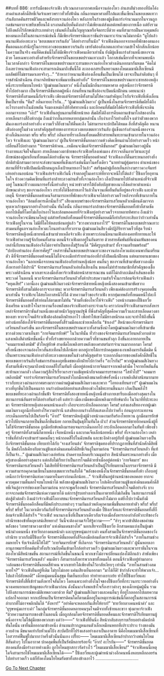 ##บทที่ 886: การรับมือของจ้าวเฟิง
บริเวณกลางอากาศเหนือจวนอ๋องโหว ลำแสงสีม่วงทองที่บิดโค้งสาดลำแสงศักดิ์สิทธิ์เจิดจ้าแพรวพราวทั่วทั้งฟ้าดิน
กลิ่นอายมหาศาลที่ใกล้แตะขั้นเซียนในขอบเขตเทวาเร้นลับกดดันสรรพชีวิตและพลังรอบจวนอ๋องโหว
พลังภายในร่างของผู้แข็งแกร่งจำนวนมากในจวนถูกกดข่มจนยากจะขยับเขยื้อนได้
แรงกดดันบีบคั้นดังกล่าวไม่เพียงแต่ส่งผลต่อพลังของกายเนื้อ แต่ยังรวมไปถึงพลังไร้ลักษณ์ประเภทต่างๆ เช่นพลังในชั้นวิญญาณหรือจิตกระบี่ด้วย
คนที่สามารถฝืนควบคุมพลังของตนเองได้ในสถานการณ์เช่นนี้ ก็มีเพียงจักรพรรดิและราชันปราณเทวะจำนวนไม่มากนัก
“ดูไปแล้ว หนานเฟิงอ๋องทะลวง ‘ขอบเขตเทวาเร้นลับ’ ได้อย่างราบรื่นนัก” จ้าวเฟิงเดินออกจากหอที่พักของตนเอง
ขั้นตอนและสำนึกรู้ในการทะลวงขอบเขตเทวาเร้นลับ เขายังต้องสังเกตและทำความเข้าใจอีกสักเล็กน้อย
ในความเป็นจริง คนที่คิดเช่นนี้ไม่ได้มีเพียงจ้าวเฟิงคนเดียวเท่านั้น ยังมีผู้แข็งแกร่งส่วนหนึ่งของจวนด้วย
โดยเฉพาะอย่างยิ่งสำหรับจักรพรรดิในขอบเขตปราณเทวะแล้ว โอกาสเช่นนี้ยากที่จะพานพบนัก
ในเวลาดังกล่าว จักรพรรดิในขอบเขตปราณเทวะสามของจวนอ๋องโหวต่างเดินออกมากันหมด
“คิดไม่ถึงเลยว่าหนานเฟิงอ๋องจะสามารถเดินมาถึงขั้นนี้ได้ ละอองเกสรเปิ่นหยวนของไหมเมฆาผีเสื้อเซียนมีผลลัพธ์ที่ไม่ธรรมดาเลยจริงๆ…”
“ถ้าหากว่าหนานเฟิงอ๋องเลื่อนขั้นเป็นเซียนได้ เขาจะเป็นลำดับต้นๆ ที่ราชสำนักต้าเฉียน อำนาจอิทธิพลจะเพิ่มมากขึ้นอย่างยิ่ง” จักรพรรดิในขอบเขตปราณเทวะชายสองหญิงหนึ่งระบายยิ้มบนใบหน้า
‘ผู้เฒ่าผมเงินนยวง’ หนึ่งในนั้นมีกลิ่นอายมหาศาล อยู่เหนือกว่าจักรพรรดิทั่วไปอย่างมาก เป็นจักรพรรดิชั้นยอดผู้หนึ่ง
ก่อนที่หนานเฟิงอ๋องจะปิดผนึกฝึกตน เคยแนะนำจักรพรรดิทั้งสามคนนี้กับจ้าวเฟิง
เพียงแต่จักรพรรดิทั้งสามไม่ให้ความสำคัญอะไรกับจ้าวเฟิงที่เพิ่งเลื่อนขึ้นเป็นราชัน
“หืม? กลิ่นอายอะไรกัน…” ‘ผู้เฒ่าผมสีเงินยวง’ ผู้เป็นหนึ่งในสามจักรพรรดิสัมผัสได้ถึงอะไรบางอย่างในฉับพลัน จึงมองเหม่อไปยังทิศทางหนึ่ง
และอีกคนที่สัมผัสได้คือจ้าวเฟิงที่เพิ่งจะเดินออกมาจากหอ
“เอ๊ะ!”
จ้าวเฟิงยืนอยู่บนลานที่พักหน้าหอ สัมผัสได้ถึงการคืบคลานเข้ามาใกล้ของกลิ่นอายเลือนรางสี่ถึงห้ากลุ่ม
ถึงแม้ว่ากลิ่นอายหลายกลุ่มเหล่านั้น เก็บงำเอาไว้อย่างตั้งใจ แต่ว่าตัวของพวกมันเองแกร่งกล้าอย่างยิ่ง ความเร็วก็ยิ่งชวนให้ตื่นตะลึง ไม่สามารถจะปกปิดได้หมด
สิ่งที่สำคัญคือ หนานเฟิงอ๋องอยู่ในช่วงเวลาสำคัญสุดท้ายของการทะลวงขอบเขตเทวาเร้นลับ ผู้แข็งแกร่งส่วนหนึ่งของจวนต่างก็เดินออกมา
พรึ่บ พรึ่บ พรึ่บ!
กลิ่นอายที่รางเลือนทั้งหมดสี่ห้าสายพลันทะยานเข้ามาภายในจวนอ๋องโหว
จ้าวเฟิงและ ‘ผู้เฒ่าผมเงินยวง’ ผู้เป็นจักรพรรดิชั้นยอดกวาดห้วงคิดเซียนผ่านไปอย่างรวดเร็ว หน้าเปลี่ยนสีไปอย่างมาก
“จักรพรรดิห้าคน…เหมือนจะมีแต่จักรพรรดิชั้นยอด!” ผู้เฒ่าผมเงินยวงผู้นั้นร่างกายและจิตใจสั่นเทา
สายเลือดดวงตาซ้ายของจ้าวเฟิงหรี่ลงเพ่งมอง สำรวจกลิ่นอายวิชาและรูปลักษณ์ของผู้มาเยือนทั้งหมดได้อย่างชัดเจน
จักรพรรดิชั้นยอดห้าคน!
จ้าวเฟิงเองก็ตื่นตระหนกอย่างยิ่ง ปกติสำนักสามดาวยากจะส่งขบวนพลที่แข็งแกร่งเช่นนี้มาในครั้งเดียว
“นายท่านผู้คุ้มครอง ตำแหน่งของสถานที่ที่จ้าวเฟิงปิดผนึกฝึกตนถูกเล็งเป้าหมายเอาไว้แล้ว”
สตรีชุดดำผู้เยือกเย็นสง่างามราวดวงจันทร์เอ่ยอย่างนอบน้อม
‘จ้าวเฟิงเอ๋ยจ้าวเฟิงวันนี้ เจ้าตกอยู่ในเคราะห์ที่ยากจะหนีไปได้แล้ว’
ปี้ชิงเยวี่ยอุทานในใจ ห้วงความคิดเซียนที่แกร่งกล้าทะลวงผ่านทั่วทั้งจวนอ๋องโหว เล็งเป้าหมายไปยังตำแหน่งที่จ้าวเฟิงอยู่
ในขณะที่วางแผนการครั้งนี้อย่างลับๆ หน่วยข่าวสารใต้บังคับบัญชาของนางได้คลำหาตำแหน่งลักษณะต่างๆ ของจวนอ๋องโหว กระทั่งได้ซื้อสายเอาไว้แล้วในจวนเพื่อยืนยันที่อยู่ของจ้าวเฟิง
และด้วยเหตุนี้
จักรพรรดิชั้นยอดห้าคนจึงสามารถหาที่พักของจ้าวเฟิงเจอได้อย่างรวดเร็วหลังจากที่เข้ามาภายในจวนอ๋องโหว
“ล้อมสังหารเด็กนั่นเร็ว!”
เสียงแหบพร่าของจักรพรรดิมารเสวียนหลัวเหมือนดังมาจากหุบเหวเก้าขุมนรกอย่างไรอย่างนั้น
ทันใดนั้น
กลิ่นอายแกร่งกล้าของจักรพรรดิชั้นยอดทั้งห้าก็สาดซัดออกไปเต็มที่โดยไม่เก็บงำเอาไว้และล้อมหอคอยที่จ้าวเฟิงอยู่อย่างรวดเร็วจากหลายทิศทาง
ถึงแม้ว่าจวนอ๋องโหวจะมีขนาดใหญ่ แต่สำหรับพลังทั้งหมดที่จักรพรรดิชั้นยอดมีก็เท่ากับระยะสิบกว่าก้าวเท่านั้น
จ้าวเฟิงอยู่ในจวน ไม่มีที่ใดให้หลบซ่อนอยู่แล้ว
“ขวางพวกเขาเอาไว้!”
จักรพรรดิในขอบเขตปราณเทวะสามคนที่ดูแลจวนอ๋องโหวตะโกนอย่างเกรี้ยวกราด
ผู้เฒ่าผมเงินสียวงมีปฏิกิริยารวดเร็วที่สุด รีบนำจักรพรรดิหญิงหนึ่งชายหนึ่งเข้ามาช่วยเหลือจ้าวเฟิง
ด้วยเพราะก่อนนี้หนานเฟิงอ๋องเคยทักทายและให้จ้าวเฟิงทำความรู้จักกับคนทั้งสาม
ตอนนี้จ้าวเฟิงตกอยู่ในอันตราย ด้วยสายสัมพันธ์ที่แน่นแฟ้นของคนเหล่านี้กับหนานเฟิงอ๋องจึงไม่อาจทำเป็นทองไม่รู้ร้อนได้
“มีศัตรูบุกเข้ามา! ทั้งจวนเตรียมพร้อม!”
“ปกป้องท่านอ๋อง สังหารศัตรู!”
เหล่าราชันในขอบเขตปราณเทวะของจวนอ๋องโหวแต่ละคนพากันเตรียมตัว
ดีที่จักรพรรดิชั้นยอดห้าคนนี้ไม่ได้จะลงมือทำร้ายท่านอ๋องที่กำลังปิดผนึกฝึกตน แต่หมายตาแขกของจวนอ๋องโหว
“นอกเหนือจากหนานเฟิงอ๋องกับท่านหญิงน้อย คนอื่นๆ ของจวนที่เข้ามาขัดขวางลงมือสังหารอย่าได้ปรานี”
จักรพรรดิมารเสวียนหลัวเอ่ยสั่งเสียงเย็น
ขอแค่ไม่ทำร้ายสมาชิกที่สำคัญของเชื้อพระวงศ์ต้าเฉียน พวกเขาจะลงมือสังหาจ้าวเฟิงต่อหน้าสาธารณะชน แต่ก็ไม่กล้าละเมิดล้ำเส้นของเชื้อพระวงศ์
ในตอนนี้ พวกจักรพรรดิมารเสวียนหลัวทั้งห้าประสบความสำเร็จในการล้อมจับจ้าวเฟิงแล้ว
“หยุดเสีย!”
เวลานี้เอง ผู้เฒ่าผมสีเงินยวงนำจักรพรรดิชายหนึ่งหญิงหนึ่งสองคนเข้ามาขัดขวาง
จักรพรรดิทั้งสามไม่ต้องการจะเอาชนะ พวกจักรพรรดิมารเสวียนหลัว เพียงแค่ต้องการสร้างจุดบอดขึ้นมาเท่านั้น จ้าวเฟิงจะได้สบโอกาสหนีไปได้
ด้วยความเร็วของจ้าวเฟิง หากทุ่มเทพลังทั้งหมดหนีไปละก็ จักรพรรดิชั้นยอดทั้งห้าย่อมไล่ตามเขาไม่ทัน
“ห้ามทิ้งช่องโหว่ให้จ้าวเฟิง”
วงหน้างามของปี้ชิงเยวี่ยตึงเครียด นางเข้าใจในรายงานเรื่องพลังของจ้าวเฟิงอย่างกระจ่างแจ้ง
คราวก่อนที่จ้าวเฟิงสามารถสังหารเหล่าจักรพรรดิราชันส่วนหนึ่งของตำหนักวิญญาณปฐพี ที่พึ่งสำคัญที่สุดคือความเร็วและสายเลือดดวงตาของเขา
หากจะโจมตีจ้าวเฟิงต้องล้อมอีกฝ่ายเอาไว้ เพื่อทำให้เขาไม่มีทางหนีรอด
และจะทำให้ถึงขั้นนี้ อย่างน้อยก็ต้องให้จักรพรรดิชั้นยอดทั้งสี่ร่วมมือและช่วยเหลือกัน
“ข้าเอง!”
สีหน้าของจักรพรรดิมารเสวียนหลัวเคร่งขึ้น มองจักรพรรดิในขอบเขตปราณเทวะทั้งสามซึ่งนำโดยผู้เฒ่าผมเงินยวงที่เข้ามาขัดขวางด้วยแววตาเย็นชา
“กายจิตมารยักษ์!”
ในวินาทีนั้น ทั่วร่างของจักรพรรดิมารเสวียนหลัวอาบด้วยแสงเพลิงสีดำสนิทชั้นหนึ่ง ทั่วทั้งร่างขยายออกด้วยความเร็วที่ชวนขนหัวลุก ถึงขั้นละลายกลายเป็น ‘จอมมารเพลิงทมิฬ’ ตัวใหญ่ยักษ์ สาดซัดไอเพลิงทรงพลังของศาสตร์มารจำนวนมากออกมา
โครม!
ครึ่งหนึ่งของจวนอ๋องโหวสั่นสะเทือนไปเล็กน้อย ตกอยู่ภายใต้การปกคลุมของเงาเพลิงมารอันมืดมิด
นี่เป็นเพราะหนานเฟิงอ๋องกำลังทะลวงขอบเขตในช่วงสำคัญสุดท้าย ระลอกกลิ่นอายของพลังศักดิ์สิทธิ์ในขอบเขตเทวาเร้นลับจึงข่มการสำแดงฤทธิ์เดชของอีกฝ่ายไปกว่าครึ่ง
“อะไรกัน!”
พวกผู้เฒ่าผมสีเงินยวงทั้งสามที่เพิ่งจะรุดมาถึงหน้าถอดสีไปในทันที เมื่ออยู่ต่อหน้ากายจิตมารจากเพลิงดำมืด ใจกายก็พลันสั่นสะท้านหวาดกลัว เกิดความรู้สึกไร้เรี่ยวแรงราวเผชิญหน้ากับจอมมารบรรพกาล
“ไสหัวไป!”
‘จอมมารเพลิงทมิฬ’ จากร่างจักรพรรดิมารเสวียนหลัวโบกมือเพลิงขนาดยักษ์ครั้งหนึ่ง เงาเพลิงสีดำสนิทมากมายราวกับทะลวงผ่านอากาศตรงมากวาดผ่านผู้เฒ่าผมสีเงินยวงและพวก
“ไอทองเทียนฮวา!”
ผู้เฒ่าผมเงินยวงที่บุกขึ้นไปเป็นคนแรก บนร่างปลดปล่อยลำแสงสีทองช่วงโชติทะยานขึ้นนภา เกิดเป็นพลังไร้ขอบเขตที่ทะลวงผ่านเก้าชั้นฟ้า
จักรพรรดิทั้งสองชายหนึ่งหญิงหนึ่งข้างกายเขารีบลงมืออย่างสุดแรงในสถานการณ์อันตรายได้อย่างทันท่วงที
แต่ทว่า
เมื่อเงามืดของมือเพลิงมารยักษ์มาถึง ในวินาทีที่ปะทะลงมา จักรพรรดิชายหญิงสองคนหน้าแดงก่ำ เกือบจะกระอักเลือดออกมา
โครม!
แท่งแสงสีทองจากผู้เฒ่าผมเงินยวงถูกฉีกทึ้งอย่างไร้ความปรานี แสงสีทองบนร่างก็อับแสงลงไปกว่าครึ่ง ก่อนถูกกระแทกจนกระเด็นถอยร่นไปเป็นร้อยจั้ง
“อ๊าก!”
จักรพรรดิหญิงผู้มีวงหน้างดงามกรีดร้องโหยหวน ถูกมือมารยักษ์คว้าไปบีบจนกลายเป็นชิ้นเล็กชิ้นน้อย กลายเป็นฝุ่นธุลีในทันใด
ผัวะ!
ส่วนจักรพรรดิชายอีกคนหนึ่งผู้ที่ไม่ใช่จักรพรรดิชั้นยอด ถูกมือยักษ์เพลิงมารตบจนกระเด็นออกไป กระอักเลือดออกมาในทันที
เพียงชั่วครู่
จักรพรรดิทั้งสามนี้ก็ตายหนึ่ง เจ็บหนักหนึ่ง และบาดเจ็บเล็กน้อยหนึ่ง
พรึ่บ!
ทั้งจวนอ๋องโหว เหล่าราชันที่กำลังจะเข้ามาร่วมคนอื่นๆ หน้าถอดสีไปในฉับพลัน และชะงักค้างอยู่กับที่
ผู้เฒ่าผมเงินยวงเป็นถึงจักรพรรดิชั้นยอด เทียบเท่าได้กับ ‘จางเสวียนต้ง’ จักรพรรดิชุดทองที่ปรากฏกายขึ้นที่สำนักศักดิ์สิทธิ์วั่น มีพลังใกล้เคียงกับตวนมู่ชิงแห่งดินแดนศักดิ์สิทธิ์เจินอู่ในยามก่อน
“จักรพรรดิมารเสวียนหลัว ที่แท้ก็เป็นเจ้า…”
ผู้เฒ่าผมสีเงินยวงเอ่ยย้อน ปาดคราบเลือดบริเวณมุมปาก สีหน้าตื่นตระหนกอย่างยิ่ง
เมื่อครู่เขาลงมืออย่างสุดแรง แต่กลับไม่เรียกว่าเป็นการโจมตีด้วยซ้ำเมื่ออยู่ต่อหน้า ‘กายจิตมาร’ ของจักรพรรดิมารเสวียนหลัว
ไม่เสียทีที่จักรพรรดิมารเสวียนหลัวเป็นผู้ไร้เทียมทานในบรรดาจักรพรรดิ มีความสามารถคุกคามเซียนในขอบเขตเทวาเร้นลับได้
“พลังของหนึ่งในจักรพรรดิชั้นยอดทั้งห้า เกือบอยู่เหนือกว่าจักรพรรดิแห่งความตายในคราก่อนเล็กน้อย…”
จ้าวเฟิงยืนอยู่ด้านหน้าของหอคอย ยากจะควบคุมความตื่นตกใจบนใบหน้าได้
พลังของผู้เฒ่าผมสีเงินยวง ใกล้เคียงกับตวนมู่ชิงแห่งดินแดนศักดิ์สิทธิ์เจินอู่อาจารย์ของเขาในยามก่อน
หากจะพูดเรื่องพลัง จักรพรรดิมารเสวียนหลัวโจมตีอย่างจัง บางอาจจะกดข่มจักรพรรดิแห่งความตายได้ แต่การสู้รบอย่างเอาเป็นเอาตายยังไม่เกิดขึ้น
ในสถานการณ์ที่ต่อสู้ตัวต่อตัว
ถึงแม้ว่าจ้าวเฟิงมีโอกาสชนะจักรพรรดิมารเสวียนหลัวไม่มาก แต่ยิ่งไปกว่านั้นยังมีจักรพรรดิชั้นยอดอีกสี่คนที่มีพลังประเภทต่างๆ รวมกันแล้วพลังคุกคามเพิ่มขึ้นหลายเท่าตัว
พรึ่บ! พรึ่บ! พรึ่บ! พรึ่บ!
ในเวลาเดียวกันกับที่จักรพรรดิมารเสวียนหลัวลงมือ ปี้ชิงเยวี่ยและจักรพรรดิชั้นยอดทั้งสี่ก็ล้อมจ้าวเฟิงได้สำเร็จ
“จ้าวเฟิง! หนานกงเซิ่งที่เป็นพวกเดียวกับเจ้าลงมือสังหารกองกำลังหัวกะทิของวังเก้านิรยของข้าที่คฤหาสน์เสียหยาง! วันนี้จะต้องถามเจ้าให้รู้ความ——”
“ฮ่าๆ พวกข้าสิต้องขอคำชมพลังของ ‘เทพราชาดวงตาซ้าย’ แห่งดินแดนชางไห่”
นอกเสียจากปี้ชิงเยวี่ย อีกสามคนแบ่งเป็นผู้เฒ่าหน้าม่วงคนหนึ่ง ชายวัยกลางคนหน้าดำ และบุรุษหนุ่มเกราะดำ
คนทั้งสามเป็นจักรพรรดิชั้นยอดของวังเก้านิรย
บวกกับมีปี้ชิงเยวี่ย จักรพรรดิชั้นยอดทั้งสี่จึงลงมือล้อมสังหารจ้าวเฟิงได้สำเร็จ
“ภายในสามช่วงลมหายใจ จับเจ้าเด็กนี่ให้ได้!”
‘กายจิตมารยักษ์’ ที่เกิดจาก ‘จักรพรรดิมารเสวียนหลัว’ ผู้นั้นหอบเอาอานุภาพมารที่กดดันทั่วทั้งบริเวณบีบคั้นเข้ามาใกล้อย่างรวดเร็ว
ผู้เฒ่าผมเงินยวงและพวกราชันในจวนอ๋องโหวมีสีหน้าขมขื่น
สถานการณ์ที่เกิดขึ้นในขณะนี้ พวกเขาไม่อาจเปลี่ยนแปลงได้อีกแล้ว
ลำพังเพียง ‘จักรพรรดิมารเสวียนหลัว’ คนเดียว ก็สามารถสังหารพวกเขาทั้งหมดได้
ตอนนี้จ้าวเฟิงอยู่ท่ามกลางวงล้อมของจักรพรรดิชั้นยอดสี่ห้าคน พวกเขาทำได้เพียงยืนไว้อาลัยเงียบๆ เท่านั้น
“ภายในสามช่วงลมหายใจ?”
จ้าวเฟิงยืนอยู่ที่เดิม ไม่รุกไม่ถอย แค่นเสียงเย็นออกมา “มาได้ก็ดี! ข้ากำลังจะทำให้พวกเจ้า…ไปแล้วไปลับพอดี!”
เด็กหนุ่มคนนั้นสุขุม ยิ้มเย็นยะเยือก ทำท่าทางเยาะเย้ย ทำให้ปี้ชิงเยวี่ยและจักรพรรดิทั้งสี่ที่เข้าร่วมสังหารใจสั่นไหว
โดยเฉพาะอย่างยิ่งในใจของปี้ชิงเยวี่ยที่กระวนกระวายอย่างยิ่ง
นางเคยแยกแยะข้อมูลของจ้าวเฟิงมาก่อน ดังนั้นนางจึงพอเข้าใจเรื่องราวต่างๆ ของเด็กหนุ่มผู้นั้น รวมไปถึงสถานการณ์ของมิติเทพลวงตาด้วย
หืม?
ผู้เฒ่าผมสีเงินยวงและคนอื่นๆ ที่อยู่ไกลออกไปเผยความแปลกใจออกมา
หากเปลี่ยนเป็นจักรพรรดิคนใดก็ตามเมื่ออยู่ในเหตุการณ์เช่นนี้ก็ตกอยู่ในสถานการณ์ลำบากที่ไม่อาจพลิกผันได้
“สังหาร!”
“อย่าคิดจะหลอกกันเสียให้ยาก!”
‘ชายวัยกลางคนหน้าดำ’ และ ‘บุรุษหนุ่มเกราะดำ’ ในกลุ่มจักรพรรดิชั้นยอดหลายคนรุมโจมตีจากทั้งซ้ายและขวา พุ่งมาหาจ้าวเฟิง
“ด้วยความสามารถของข้าในตอนนี้ เมื่อถูกล้อมโดยจักรพรรดิชั้นยอดสี่คนและจักรพรรดิไร้เทียมทานผู้หนึ่งอาจจะไม่ใช่คู่มือของพวกเขา แต่ว่า——”
จ้าวเฟิงที่ยืนนิ่ง สีหน้ากลับสงบราบเรียบอย่างผิดปกติ
ทันใดนั้น
เขายื่นมือออกมาข้างหนึ่ง ด้านบนปรากฏหนอนตัวเล็กเหมือนหยกที่เปราะปราง ร่างของมันอวบอ้วน มีขนาดเท่ากับหัวแม่โป้ง สะบัดปีกที่โปร่งแสงอย่างเอาเป็นเอาตาย
นี่คือไหมเมฆาผีเสื้อเซียนที่ไอสวรรค์ฟื้นฟูไปมากกว่าครึ่งตัวนั้นนั่นเอง
เปรี๊ยะ——
ไหมเมฆาผีเสื้อเซียนอ้าปากกว้างพ่นใยไหมสีสันต่างๆ ไปในอากาศ ปกคลุมพื้นที่เป็นรัศมีหลายร้อยจั้ง
“อ๊าก! อะไรกัน——”
จักรพรรดิชั้นยอดสองคนที่ลงมือร่างกายค้างแข็ง ถูกใยไหมสุกสกาวรัดร่างไว้
“ไหมเมฆาผีเสื้อเซียน!”
“จ้าวเฟิงคนนี้เหตุใดจึงสามารถใช้ไหมเมฆาผีเสื้อเซียนได้——”
ปี้ชิงเยวี่ยและผู้เฒ่าหน้าม่วงอีกคนหนึ่งหลบหลีกถอยร่นไปอย่างรวดเร็ว แต่ก็ยังคงโดนใยไหมรัดขาทั้งสองข้างเอาไว้
...................................


[Go To Next Chapter]( ./124.md)